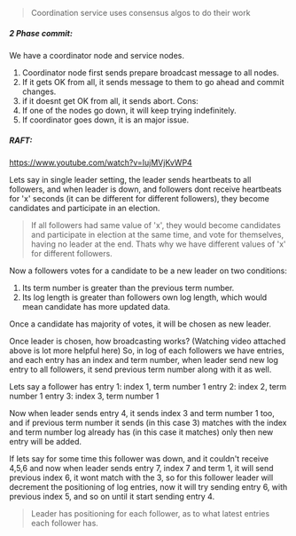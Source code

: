 > Coordination service uses consensus algos to do their work
##### 2 Phase commit:
We have a coordinator node and service nodes.
1. Coordinator node first sends prepare broadcast message to all nodes.
2. If it gets OK from all, it sends message to them to go ahead and commit changes.
3. if it doesnt get OK from all, it sends abort.
Cons:
1. If one of the nodes go down, it will keep trying indefinitely.
2. If coordinator goes down, it is an major issue.


##### RAFT:
https://www.youtube.com/watch?v=IujMVjKvWP4

Lets say in single leader setting, the leader sends heartbeats to all followers, and when leader is down, and followers dont receive heartbeats for 'x' seconds (it can be different for different followers), they become candidates and participate in an election. 

> If all followers had same value of 'x', they would become candidates and participate in election at the same time, and vote for themselves, having no leader at the end. Thats why we have different values of 'x' for different followers.

Now a followers votes for a candidate to be a new leader on two conditions:
1. Its term number is greater than the previous term number.
2. Its log length is greater than followers own log length, which would mean candidate has more updated data.

Once a candidate has majority of votes, it will be chosen as new leader.

Once leader is chosen, how broadcasting works? (Watching video attached above is lot more helpful here)
So, in log of each followers we have entries, and each entry has an index and term number, when leader send new log entry to all followers, it send previous term number along with it as well.

Lets say a follower has
entry 1: index 1, term number 1
entry 2: index 2, term number 1
entry 3: index 3, term number 1

Now when leader sends entry 4, it sends index 3 and term number 1 too, and if previous term number it sends (in this case 3) matches with the index and term number log already has (in this case it matches) only then new entry will be added.

If lets say for some time this follower was down, and it couldn't receive 4,5,6 and now when leader sends entry 7, index 7 and term 1, it will send previous index 6, it wont match with the 3, so for this follower leader will decrement the positioning of log entries, now it will try sending entry 6, with previous index 5, and so on until it start sending entry 4.

> Leader has positioning for each follower, as to what latest entries each follower has.